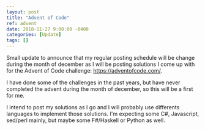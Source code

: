```yaml
---
layout: post
title: "Advent of Code"
ref: advent
date: 2018-11-27 9:00:00 -0400
categories: [Update]
tags: []
---
```

Small update to announce that my regular posting schedule will be change during the month of december as I will be posting solutions I come up with for the Advent of Code challenge: https://adventofcode.com/.

I have done some of the challenges in the past years, but have never completed the advent during the month of december, so this will be a first for me.

I intend to post my solutions as I go and I will probably use differents languages to implement those solutions. I'm expecting some C#, Javascript, sed/perl mainly, but maybe some F#/Haskell or Python as well.